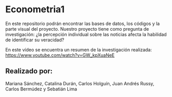 # Econometria1

En este repositorio podrán encontrar las bases de datos, los códigos y la parte visual del proyecto.
Nuestro proyecto tiene como pregunta de investigación: ¿la percepción individual sobre las noticias afecta la habilidad de identificar su veracidad?

En este vídeo se encuentra un resumen de la investigación realizada: https://www.youtube.com/watch?v=GW_kpXuaNeE

Realizado por:
-
Mariana Sánchez, Catalina Durán, Carlos Holguín, Juan Andrés Russy, Carlos Bermúdez y Sebatián Lima
